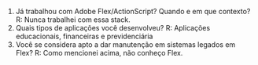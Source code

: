 1. Já trabalhou com Adobe Flex/ActionScript?
Quando e em que contexto?
R: Nunca trabalhei com essa stack.
2. Quais tipos de aplicações você desenvolveu?
R: Aplicações educacionais, financeiras e previdenciária 
3. Você se considera apto a dar manutenção em sistemas legados em Flex?
R: Como mencionei acima, não conheço Flex.
